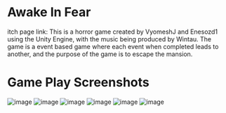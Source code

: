 # Awake In Fear
itch page link: 
This is a horror game created by VyomeshJ and Enesozd1 using the Unity Engine, with the music being produced by Wintau.
The game is a event based game where each event when completed leads to another, and the purpose of the game is to escape the mansion.  

# Game Play Screenshots
![image](https://github.com/user-attachments/assets/a0eae16a-dc8d-4f6b-b1f6-aaf743d83297)
![image](https://github.com/user-attachments/assets/2ef4d2ed-924a-48a0-813d-5b1d02794a33)
![image](https://github.com/user-attachments/assets/e5a75a84-c83d-4a1a-aa12-459085b75703)
![image](https://github.com/user-attachments/assets/a758507b-e5d7-46c8-84f2-dfa689ca6e9c)
![image](https://github.com/user-attachments/assets/53015f90-1e24-45e2-9766-7d370af429de)
![image](https://github.com/user-attachments/assets/8b7376e1-0138-4e82-b3cd-40c0c7290c1c)




